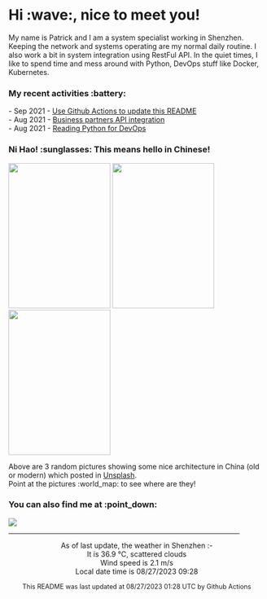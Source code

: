 <h1> Hi :wave:, nice to meet you! </h1>

<!-- <img align='right' src="https://media.giphy.com/media/3o6ZsWiPs8bx32YWyY/giphy.gif" width="300" /> -->

<p alight="left">My name is Patrick and I am a system specialist working in Shenzhen. Keeping the network and systems operating are my normal daily routine. I also work a bit in system integration using RestFul API. In the quiet times, I like to spend time and mess around with Python, DevOps stuff like Docker, Kubernetes.</p>
<h3>My recent activities :battery:</h3>
<!-- Activities start -->
- Sep 2021 - <a href='https://docs.github.com/en/actions' target='_blank'>Use Github Actions to update this README</a><br>
- Aug 2021 - <a href='#' target='_blank'>Business partners API integration</a><br>
- Aug 2021 - <a href='https://book.douban.com/subject/34787347/' target='_blank'>Reading Python for DevOps</a><br><!-- Activities end -->

<h3>Ni Hao! :sunglasses: This means hello in Chinese!</h3>
<!-- Picture start -->
<p><img width="200" height="285" src="https://images.unsplash.com/photo-1623056008274-5d4a8bc7f18f?crop=entropy&cs=tinysrgb&fit=max&fm=jpg&ixid=M3wyNjYzMzV8MHwxfHJhbmRvbXx8fHx8fHx8fDE2OTMwOTk2ODd8&ixlib=rb-4.0.3&q=80&w=200" /> <img width="200" height="285" src="https://images.unsplash.com/photo-1500462918059-b1a0cb512f1d?crop=entropy&cs=tinysrgb&fit=max&fm=jpg&ixid=M3wyNjYzMzV8MHwxfHJhbmRvbXx8fHx8fHx8fDE2OTMwOTk2ODd8&ixlib=rb-4.0.3&q=80&w=200" /> <img width="200" height="285" src="https://images.unsplash.com/photo-1656293563370-57408d7fed29?crop=entropy&cs=tinysrgb&fit=max&fm=jpg&ixid=M3wyNjYzMzV8MHwxfHJhbmRvbXx8fHx8fHx8fDE2OTMwOTk2ODd8&ixlib=rb-4.0.3&q=80&w=200" /> </p><!-- Picture end -->
<p>Above are 3 random pictures showing some nice architecture in China (old or modern) which posted in <a href='https://unsplash.com/' target='_blank'>Unsplash</a>.<br>Point at the pictures :world_map: to see where are they!</p>

<h3>You can also find me at :point_down:</h3>
<p><a href="https://www.linkedin.com/in/patrick-law" target="_blank"><img src="https://img.shields.io/badge/linkedin-%230077B5.svg?&style=for-the-badge&logo=linkedin&logoColor=white" /></a>
</P>
<hr size='8' width='90%'>

<!-- Weather start -->
<p align="center">As of last update, the weather in Shenzhen :- <br>
It is 36.9 &#8451;, scattered clouds<br>
Wind speed is 2.1 m/s<br>
Local date time is 08/27/2023 09:28<br></p><!-- Weather end -->
<!-- Updatetime start -->
<p align="center" style="font-size:90%">This README was last updated at 08/27/2023 01:28 UTC by Github Actions</p><!-- Updatetime end -->
